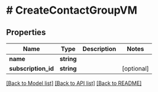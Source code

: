 # # CreateContactGroupVM

## Properties

Name | Type | Description | Notes
------------ | ------------- | ------------- | -------------
**name** | **string** |  |
**subscription_id** | **string** |  | [optional]

[[Back to Model list]](../../README.md#models) [[Back to API list]](../../README.md#endpoints) [[Back to README]](../../README.md)
